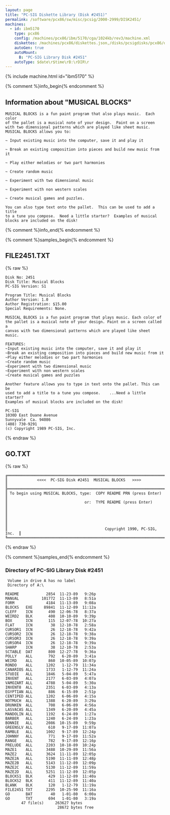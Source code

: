 ```yaml
---
layout: page
title: "PC-SIG Diskette Library (Disk #2451)"
permalink: /software/pcx86/sw/misc/pcsig/2000-2999/DISK2451/
machines:
  - id: ibm5170
    type: pcx86
    config: /machines/pcx86/ibm/5170/cga/1024kb/rev3/machine.xml
    diskettes: /machines/pcx86/diskettes.json,/disks/pcsigdisks/pcx86/diskettes.json
    autoGen: true
    autoMount:
      B: "PC-SIG Library Disk #2451"
    autoType: $date\r$time\rB:\rDIR\r
---
```


{% include machine.html id="ibm5170" %}

{% comment %}info_begin{% endcomment %}

## Information about "MUSICAL BLOCKS"

    MUSICAL BLOCKS is a fun paint program that also plays music.  Each color
    of the pallet is a musical note of your design.  Paint on a screen
    with two dimensional patterns which are played like sheet music.
    MUSICAL BLOCKS allows you to:
    
    ~ Input existing music into the computer, save it and play it
    
    ~ Break an existing composition into pieces and build new music from it
    
    ~ Play either melodies or two part harmonies
    
    ~ Create random music
    
    ~ Experiment with two dimensional music
    
    ~ Experiment with non western scales
    
    ~ Create musical games and puzzles.
    
    You can also type text onto the pallet.  This can be used to add a title
    to a tune you compose.  Need a little starter?  Examples of musical
    blocks are included on the disk!
{% comment %}info_end{% endcomment %}

{% comment %}samples_begin{% endcomment %}

## FILE2451.TXT

{% raw %}
```
Disk No: 2451                                                           
Disk Title: Musical Blocks                                              
PC-SIG Version: S1                                                      
                                                                        
Program Title: Musical Blocks                                           
Author Version: 1.0                                                     
Author Registration: $15.00                                             
Special Requirements: None.                                             
                                                                        
MUSICAL BLOCKS is a fun paint program that plays music. Each color of   
the pallet is a musical note of your design. Paint on a screen called a 
canvas with two dimensional patterns which are played like sheet music. 
                                                                        
FEATURES:                                                               
~Input existing music into the computer, save it and play it            
~Break an existing composition into pieces and build new music from it  
~Play either melodies or two part harmonies                             
~Create random music                                                    
~Experiment with two dimensional music                                  
~Experiment with non western scales                                     
~Create musical games and puzzles                                       
                                                                        
Another feature allows you to type in text onto the pallet. This can be 
used to add a title to a tune you compose.    ...Need a little starter? 
Examples of musical blocks are included on the disk!                    
                                                                        
PC-SIG                                                                  
1030D East Duane Avenue                                                 
Sunnyvale  Ca. 94086                                                    
(408) 730-9291                                                          
(c) Copyright 1989 PC-SIG, Inc.                                         
```
{% endraw %}

## GO.TXT

{% raw %}
```
╔═════════════════════════════════════════════════════════════════════════╗
║             <<<<  PC-SIG Disk #2451  MUSICAL BLOCKS   >>>>              ║
╠═════════════════════════════════════════════════════════════════════════╣
║ To begin using MUSICAL BLOCKS, type:  COPY README PRN (press Enter)     ║
║                                  or:  TYPE README (press Enter)         ║
║                                                                         ║
║                                                                         ║
║                                           Copyright 1990, PC-SIG, Inc.  ║
╚═════════════════════════════════════════════════════════════════════════╝
```
{% endraw %}

{% comment %}samples_end{% endcomment %}

### Directory of PC-SIG Library Disk #2451

     Volume in drive A has no label
     Directory of A:\

    README            2854  11-23-89   9:26p
    MANUAL          101772  11-13-89   8:51a
    FORM              4184  11-13-89   9:08a
    BLOCKS   EXE     89841  11-12-89  11:12a
    CLEFF    ICN       490  12-06-78   8:37a
    WEIRD2   BLK       408  10-10-89   9:39p
    BOX      ICN       115  12-07-78  10:27a
    FLAT     ICN        38  12-10-78   2:58a
    CURSOR1  ICN        26  12-18-78   9:42a
    CURSOR2  ICN        26  12-18-78   9:38a
    CURSOR3  ICN        26  12-18-78   9:39a
    CURSOR4  ICN        26  12-18-78   9:39a
    SHARP    ICN        38  12-10-78   2:53a
    SCTABLE  DAT       800  12-27-78   9:36a
    POLLY    ALL       792   6-20-89   3:41a
    WEIRD    ALL       860  10-05-89  10:07p
    RONDO    ALL      1202   1-12-79  11:34a
    CANARIOS ALL      1733   1-12-79  11:24a
    STUDIE   ALL      1846   5-04-89   5:47a
    INVENT   ALL      2177   6-03-89   4:07a
    VAMOZART ALL      4788   5-04-89   5:30a
    INVENT8  ALL      2351   6-03-89   4:13a
    EGYPTIAN ALL       886   6-15-89   2:51p
    CENTIPED ALL      1202   6-06-89   4:15a
    NOTMUCH  ALL      1388   6-20-89   3:29a
    DRUNKEN  ALL       708   6-06-89   4:56a
    LASVACAS ALL      1349   6-20-89   4:45a
    MANDOLIN ALL      1192   6-24-89   1:27a
    BARBER   ALL      1240   6-24-89   1:23a
    BONNIE   ALL      2086  10-15-89   9:59p
    GREENSLV ALL       610   9-17-89  11:07a
    RAMBLE   ALL      1002   9-17-89  12:24p
    JOHNNY   ALL       771   9-17-89  11:52a
    RANGE    ALL       782   9-17-89  12:16p
    PRELUDE  ALL      2203  10-18-89  10:24p
    MAZE1    ALL      3488  10-29-89  11:56a
    MAZE2    ALL      3624  11-11-89  12:05p
    MAZE2A   ALL      5190  11-11-89  12:48p
    MAZE2B   ALL      5143  11-12-89  12:09p
    MAZE2C   ALL      5130  11-12-89  11:59a
    MAZE2D   ALL      5251  11-12-89  12:05p
    BLOCKS1  BLK       429  11-12-89  11:40a
    BLOCKS2  BLK       411  11-12-89  11:40a
    BLANK    BLK       120   1-12-79  11:19a
    FILE2451 TXT      2295  10-25-90  11:16a
    GO       BAT        40   1-01-80   6:00a
    GO       TXT       694   1-01-80   3:19a
           47 file(s)     263627 bytes
                           28672 bytes free
